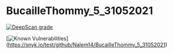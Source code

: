 # BucailleThommy_5_31052021

[![DeepScan grade](https://deepscan.io/api/teams/14417/projects/17560/branches/405929/badge/grade.svg)](https://deepscan.io/dashboard#view=project&tid=14417&pid=17560&bid=405929)

[![Known Vulnerabilities](https://snyk.io/test/github/Nalem14/BucailleThommy_5_31052021/badge.svg)]
(https://snyk.io/test/github/Nalem14/BucailleThommy_5_31052021)